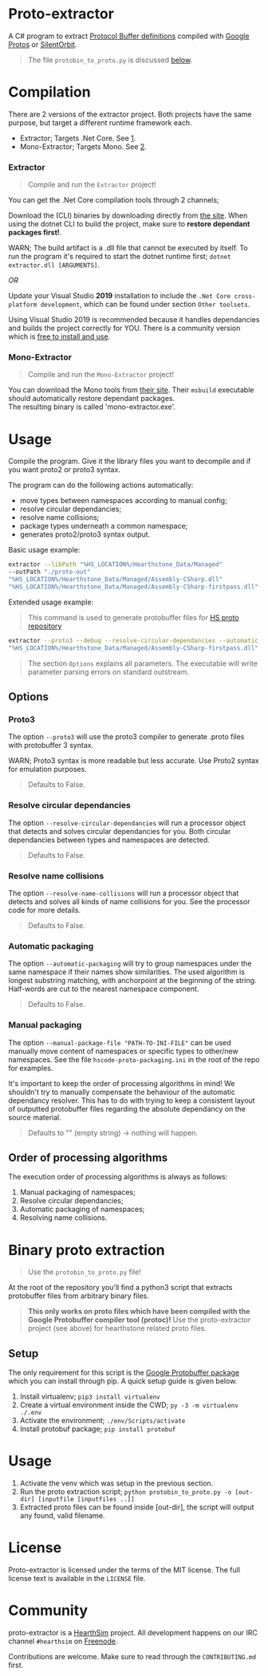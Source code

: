 # Proto-extractor

A C# program to extract [Protocol Buffer definitions](https://developers.google.com/protocol-buffers/)
compiled with [Google Protos](https://github.com/google/protobuf)
or [SilentOrbit](https://silentorbit.com/protobuf/).

> The file `protobin_to_proto.py` is discussed [below](#binary-proto-extraction).

# Compilation

There are 2 versions of the extractor project. Both projects have the same purpose, but target a different runtime framework each.

- Extractor; Targets .Net Core. See [1](#extractor).
- Mono-Extractor; Targets Mono. See [2](#mono-extractor).

### Extractor

> Compile and run the `Extractor` project!

You can get the .Net Core compilation tools through 2 channels; 

Download the (CLI) binaries by downloading directly from [the site](https://www.microsoft.com/net/core).
When using the dotnet CLI to build the project, make sure to **restore dependant packages first!**.

WARN; The build artifact is a .dll file that cannot be executed by itself. To run the program it's required to start the dotnet runtime first; `dotnet extractor.dll [ARGUMENTS]`.

*OR*

Update your Visual Studio **2019** installation to include the `.Net Core cross-platform development`, which can be found under section `Other toolsets`.

Using Visual Studio 2019 is recommended because it handles dependancies and builds the project correctly for YOU. 
There is a community version which is [free to install and use](https://www.visualstudio.com/).


### Mono-Extractor

> Compile and run the `Mono-Extractor` project!

You can download the Mono tools from [their site](http://www.mono-project.com/download/). Their `msbuild` executable should automatically restore dependant packages.  
The resulting binary is called 'mono-extractor.exe'.

# Usage

Compile the program.
Give it the library files you want to decompile and if you want proto2 or proto3 syntax.

The program can do the following actions automatically:

* move types between namespaces according to manual config;
* resolve circular dependancies;
* resolve name collisions;
* package types underneath a common namespace;
* generates proto2/proto3 syntax output.

Basic usage example: 
```bash
extractor --libPath "%HS_LOCATION%/Hearthstone_Data/Managed" 
--outPath "./proto-out" 
"%HS_LOCATION%/Hearthstone_Data/Managed/Assembly-CSharp.dll" 
"%HS_LOCATION%/Hearthstone_Data/Managed/Assembly-CSharp-firstpass.dll" 
```

Extended usage example:

> This command is used to generate protobuffer files for [HS proto repository](https://github.com/HearthSim/hsproto)

```bash
extractor --proto3 --debug --resolve-circular-dependancies --automatic-packaging --resolve-name-collisions --outPath "./proto-out" --libPath "%HS_LOCATION%/Hearthstone_Data/Managed" "%HS_LOCATION%/Hearthstone_Data/Managed/Assembly-CSharp.dll" 
"%HS_LOCATION%/Hearthstone_Data/Managed/Assembly-CSharp-firstpass.dll" 
```

> The section `Options` explains all parameters. The executable will write parameter parsing errors on standard outstream.

## Options

### Proto3

The option `--proto3` will use the proto3 compiler to generate .proto files with protobuffer 3 syntax.

WARN; Proto3 syntax is more readable but less accurate. Use Proto2 syntax for emulation purposes.

> Defaults to False.

### Resolve circular dependancies

The option `--resolve-circular-dependancies` will run a processor object that detects and solves circular dependancies for you. Both circular dependancies between types and namespaces are detected.

> Defaults to False.

### Resolve name collisions

The option `--resolve-name-collisions` will run a processor object that detects and solves all kinds of name collisions for you. See the processor code for more details.

> Defaults to False.

### Automatic packaging

The option `--automatic-packaging` will try to group namespaces under the same namespace if their names show similarities. The used algorithm is longest substring matching, with anchorpoint at the beginning of the string. Half-words are cut to the nearest namespace component.

> Defaults to False.

### Manual packaging

The option `--manual-package-file "PATH-TO-INI-FILE"` can be used manually move content of namespaces or specific types to other/new namespaces. See the file `hscode-proto-packaging.ini` in the root of the repo for examples. 

It's important to keep the order of processing algorithms in mind! We shouldn't try to manually compensate the behaviour of the automatic dependancy resolver. This has to do with trying to keep a consistent layout of outputted protobuffer files regarding the absolute dependancy on the source material.

> Defaults to "" (empty string) -> nothing will happen.

## Order of processing algorithms

The execution order of processing algorithms is always as follows:

1. Manual packaging of namespaces;
2. Resolve circular dependancies;
2. Automatic packaging of namespaces;
3. Resolving name collisions.

# Binary proto extraction

> Use the `protobin_to_proto.py` file!

At the root of the repository you'll find a python3 script that extracts protobuffer files from arbitrary binary files. 

>**This only works on proto files which have been compiled with the Google Protobuffer compiler tool (protoc)!** 
Use the proto-extractor project (see above) for hearthstone related proto files.

## Setup

The only requirement for this script is the [Google Protobuffer package](https://pypi.python.org/pypi/protobuf) which you can install through pip. A quick setup guide is given below.

1. Install virtualenv; `pip3 install virtualenv`
2. Create a virtual environment inside the CWD; `py -3 -m virtualenv ./.env`
3. Activate the environment; `./env/Scripts/activate`
4. Install protobuf package; `pip install protobuf`

# Usage

1. Activate the venv which was setup in the previous section.
2. Run the proto extraction script; `python protobin_to_proto.py -o [out-dir] [inputfile [inputfiles ..]]`
3. Extracted proto files can be found inside [out-dir], the script will output any found, valid filename.

# License

Proto-extractor is licensed under the terms of the MIT license.
The full license text is available in the `LICENSE` file.

# Community

proto-extractor is a [HearthSim](http://hearthsim.info) project. All development
happens on our IRC channel `#hearthsim` on [Freenode](https://freenode.net).

Contributions are welcome. Make sure to read through the `CONTRIBUTING.md` first.
